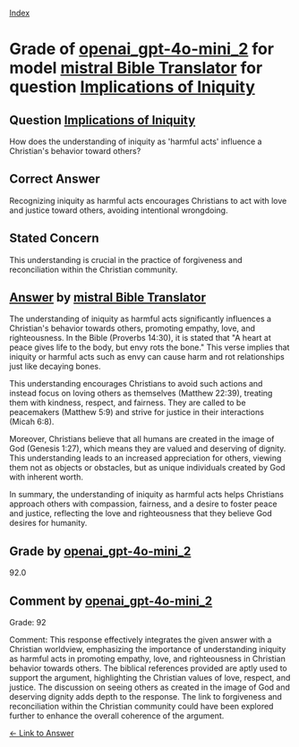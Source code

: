 
[Index](../../../../index.md)
# Grade of [openai_gpt-4o-mini_2](../../../grading_models/openai_gpt-4o-mini_2.md) for model [mistral Bible Translator](../../../answering_models/mistral_Bible_Translator.md) for question [Implications of Iniquity](../../../questions/Implications_of_Iniquity.md)

## Question [Implications of Iniquity](../../../questions/Implications_of_Iniquity.md)
How does the understanding of iniquity as 'harmful acts' influence a Christian's behavior toward others?

## Correct Answer
Recognizing iniquity as harmful acts encourages Christians to act with love and justice toward others, avoiding intentional wrongdoing.

## Stated Concern
This understanding is crucial in the practice of forgiveness and reconciliation within the Christian community.

## [Answer](../Implications_of_Iniquity.md) by [mistral Bible Translator](../../../answering_models/mistral_Bible_Translator.md)
 The understanding of iniquity as harmful acts significantly influences a Christian's behavior towards others, promoting empathy, love, and righteousness. In the Bible (Proverbs 14:30), it is stated that "A heart at peace gives life to the body, but envy rots the bone." This verse implies that iniquity or harmful acts such as envy can cause harm and rot relationships just like decaying bones.

This understanding encourages Christians to avoid such actions and instead focus on loving others as themselves (Matthew 22:39), treating them with kindness, respect, and fairness. They are called to be peacemakers (Matthew 5:9) and strive for justice in their interactions (Micah 6:8).

Moreover, Christians believe that all humans are created in the image of God (Genesis 1:27), which means they are valued and deserving of dignity. This understanding leads to an increased appreciation for others, viewing them not as objects or obstacles, but as unique individuals created by God with inherent worth.

In summary, the understanding of iniquity as harmful acts helps Christians approach others with compassion, fairness, and a desire to foster peace and justice, reflecting the love and righteousness that they believe God desires for humanity.

## Grade by [openai_gpt-4o-mini_2](../../../grading_models/openai_gpt-4o-mini_2.md)
92.0

## Comment by [openai_gpt-4o-mini_2](../../../grading_models/openai_gpt-4o-mini_2.md)
Grade: 92

Comment: This response effectively integrates the given answer with a Christian worldview, emphasizing the importance of understanding iniquity as harmful acts in promoting empathy, love, and righteousness in Christian behavior towards others. The biblical references provided are aptly used to support the argument, highlighting the Christian values of love, respect, and justice. The discussion on seeing others as created in the image of God and deserving dignity adds depth to the response. The link to forgiveness and reconciliation within the Christian community could have been explored further to enhance the overall coherence of the argument.

[&lt;- Link to Answer](../Implications_of_Iniquity.md)
